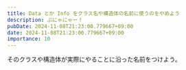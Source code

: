 ```yaml
---
title: Data とか Info をクラス名や構造体の名前に使うのをやめよう
description: ぷにゃにゃー！
pubDate: 2024-11-08T21:23:00.779667+09:00
date: 2024-11-08T21:23:00.779667+09:00
importance: 10
---
```


そのクラスや構造体が実際にやることに沿った名前をつけよう。
